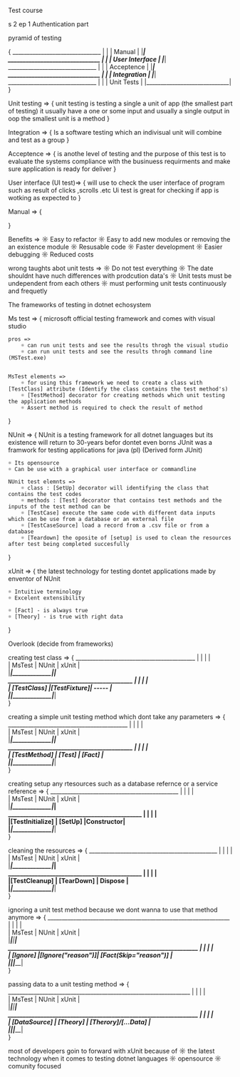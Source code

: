 Test course

s 2 ep 1
Authentication part

pyramid of testing 

{
    _______________________________
    |                             |
    |      Manual                 |
    |_____________________________|
    _______________________________
    |                             |
    |      User Interface         |
    |_____________________________|
    _______________________________
    |                             |
    |      Acceptence             |
    |_____________________________|
    _______________________________
    |                             |
    |      Integration            |
    |_____________________________|
    _______________________________
    |                             |
    |      Unit Tests             |
    |_____________________________|
}

 Unit testing =>
 {
     unit testing is testing a single a unit of app (the smallest part of testing)
     it usually have a one or some input and usually a single output
     in oop the smallest unit is a method
 }

 Integration =>
 {
     Is a software testing which an indivisual unit will combine and test as a group
 }

Acceptence =>
{
    is anothe level of testing and the purpose of this test is to evaluate the systems compliance with the businuess requirments
    and make sure application is ready for deliver
}

User interface (UI test)=>
{
    will use to check the user interface of program such as result of clicks ,scrolls .etc 
    Ui test is great for checking if app is wotking as expected to
}

Manual =>
{

}

Benefits =>
    ☼ Easy to refactor
    ☼ Easy to add new modules or removing the an existence module
    ☼ Resusable code
    ☼ Faster development
    ☼ Easier debugging
    ☼ Reduced costs

wrong taughts abot unit tests =>
    ☼ Do not test everything
    ☼ The date shouldnt have nuch differences with prodcution data's
    ☼ Unit tests must be undependent from each others
    ☼ must performing unit tests continuously and frequetly

The frameworks of testing in dotnet echosystem

Ms test =>
{
    microsoft official testing framework and comes with visual studio

    pros =>
        ☼ can run unit tests and see the results throgh the visual studio 
        ☼ can run unit tests and see the results throgh command line (MSTest.exe)
    
    
    MsTest elements =>
        ☼ for using this framework we need to create a class with [TestClass] attribute (Identify the class contains the test method's)
        ☼ [TestMethod] decorator for creating methods which unit testing the application methods 
        ☼ Assert method is required to check the result of method 
}

NUnit =>
{
    NUnit is a testing framework for all dotnet languages but its existence will return to 30-years befor dontet even borns
    JUnit was a framwork for testing applications for java (pl)
    (Derived form JUnit)

    ☼ Its opensource
    ☼ Can be use with a graphical user interface or commandline

    NUnit test elemnts =>
        ☼ class : [SetUp] decorator will identifying the class that contains the test codes
        ☼ methods : [Test] decorator that contains test methods and the inputs of the test method can be 
        ☼ [TestCase] execute the same code with different data inputs which can be use from a database or an external file 
        ☼ [TestCaseSource] load a record from a .csv file or from a database 
        ☼ [Teardown] the oposite of [setup] is used to clean the resources after test being completed succesfully
}

xUnit =>
{
    the latest technology for testing dontet applications 
    made by enventor of NUnit
    
    ☼ Intuitive terminology 
    ☼ Excelent extensibility

    ☼ [Fact] - is always true
    ☼ [Theory] - is true with right data

}

Overlook (decide from frameworks)

creating test class =>
{
    __________________________________________
    |              |             |           |    
    |  MsTest      |     NUnit   |   xUnit   |              
    |______________|_____________|___________|    
    __________________________________________
    |              |             |           |    
    |  [TestClass] |[TestFixture]|   -----   |              
    |______________|_____________|___________|    
}

creating a simple unit testing method which dont take any parameters =>
{
    __________________________________________
    |              |             |           |    
    |  MsTest      |     NUnit   |   xUnit   |              
    |______________|_____________|___________|    
    __________________________________________
    |              |             |           |     
    | [TestMethod] |     [Test]  |   [Fact]  |              
    |______________|_____________|___________|    
}

creating setup any rtesources such as a database refernce or a service reference =>
{
    _____________________________________________
    |                 |             |           |    
    |     MsTest      |     NUnit   |   xUnit   |              
    |_________________|_____________|___________|    
    _____________________________________________
    |                 |             |           |     
    |[TestInitialize] |     [SetUp] |Constructor|              
    |_________________|_____________|___________|    
} 

cleaning the resources =>
{
    _____________________________________________
    |                 |             |           |    
    |     MsTest      |     NUnit   |   xUnit   |              
    |_________________|_____________|___________|    
    _____________________________________________
    |                 |             |           |     
    |[TestCleanup]    |  [TearDown] |  Dispose  |              
    |_________________|_____________|___________|    
} 

ignoring a unit test method because we dont wanna to use that method anymore =>
{
    ________________________________________________________________
    |                 |                  |                         |    
    |     MsTest      |     NUnit        |         xUnit           |              
    |_________________|__________________|_________________________|    
    ________________________________________________________________
    |                 |                  |                         |     
    |   [Ignore]      |[Ignore("reason")]|  [Fact(Skip="reason")]  |              
    |_________________|__________________|_________________________|    
} 

passing data to a unit testing method =>
{
    ________________________________________________________________
    |                 |                  |                         |    
    |     MsTest      |     NUnit        |         xUnit           |              
    |_________________|__________________|_________________________|    
    ________________________________________________________________
    |                 |                  |                         |     
    |   [DataSource]  |      [Theory]    |  [Therory]/[...Data]    |              
    |_________________|__________________|_________________________|    
} 

most of developers goin to forward with xUnit because of
    ☼ the latest technology when it comes to testing dotnet languages
    ☼ opensource 
    ☼ comunity focused

